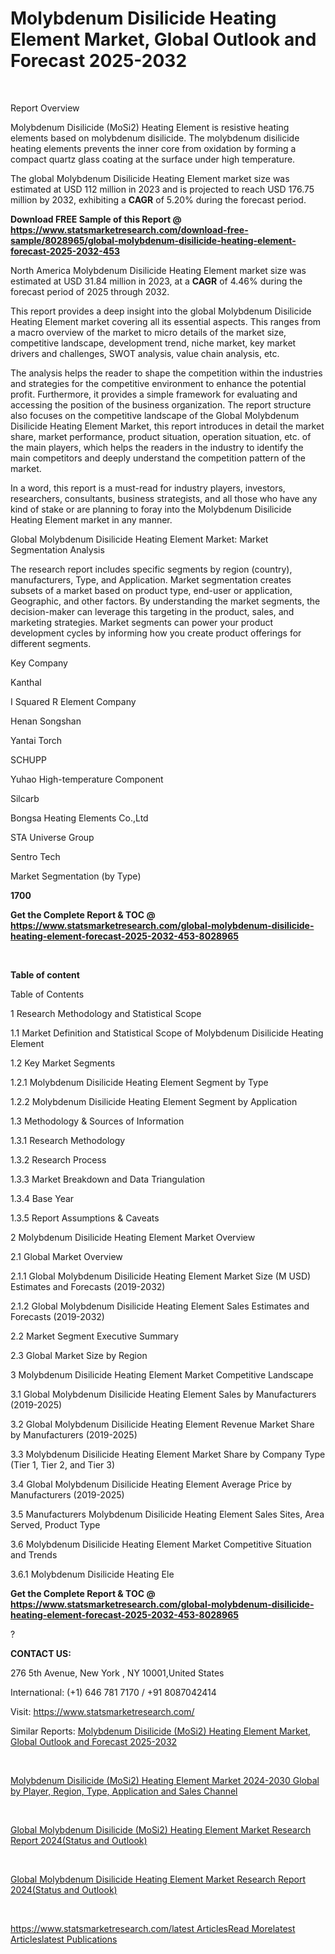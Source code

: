 <h1>Molybdenum Disilicide Heating Element Market, Global Outlook and Forecast 2025-2032</h1><br/><p>Report Overview</p>
 
 
 
 <p>Molybdenum Disilicide (MoSi2) Heating Element is resistive heating elements based on molybdenum disilicide. The molybdenum disilicide heating elements prevents the inner core from oxidation by forming a compact quartz glass coating at the surface under high temperature.</p>
 
 
 
 <p>The global Molybdenum Disilicide Heating Element market size was estimated at USD 112 million in 2023 and is projected to reach USD 176.75 million by 2032, exhibiting a <strong>CAGR</strong> of 5.20% during the forecast period.</p>
 
 
 
 <p><strong>Download FREE Sample of this Report @ <a href="https://www.statsmarketresearch.com/download-free-sample/8028965/global-molybdenum-disilicide-heating-element-forecast-2025-2032-453">https://www.statsmarketresearch.com/download-free-sample/8028965/global-molybdenum-disilicide-heating-element-forecast-2025-2032-453</a></strong></p>
 
 
 
 <p>North America Molybdenum Disilicide Heating Element market size was estimated at USD 31.84 million in 2023, at a <strong>CAGR</strong> of 4.46% during the forecast period of 2025 through 2032.</p>
 
 
 
 <p>This report provides a deep insight into the global Molybdenum Disilicide Heating Element market covering all its essential aspects. This ranges from a macro overview of the market to micro details of the market size, competitive landscape, development trend, niche market, key market drivers and challenges, SWOT analysis, value chain analysis, etc.</p>
 
 
 
 <p>The analysis helps the reader to shape the competition within the industries and strategies for the competitive environment to enhance the potential profit. Furthermore, it provides a simple framework for evaluating and accessing the position of the business organization. The report structure also focuses on the competitive landscape of the Global Molybdenum Disilicide Heating Element Market, this report introduces in detail the market share, market performance, product situation, operation situation, etc. of the main players, which helps the readers in the industry to identify the main competitors and deeply understand the competition pattern of the market.</p>
 
 
 
 <p>In a word, this report is a must-read for industry players, investors, researchers, consultants, business strategists, and all those who have any kind of stake or are planning to foray into the Molybdenum Disilicide Heating Element market in any manner.</p>
 
 
 
 <p>Global Molybdenum Disilicide Heating Element Market: Market Segmentation Analysis</p>
 
 
 
 <p>The research report includes specific segments by region (country), manufacturers, Type, and Application. Market segmentation creates subsets of a market based on product type, end-user or application, Geographic, and other factors. By understanding the market segments, the decision-maker can leverage this targeting in the product, sales, and marketing strategies. Market segments can power your product development cycles by informing how you create product offerings for different segments.</p>
 
 
 
 <p>Key Company</p>
 
 
 
 <p>Kanthal</p>
 
 
 
 <p>I Squared R Element Company</p>
 
 
 
 <p>Henan Songshan</p>
 
 
 
 <p>Yantai Torch</p>
 
 
 
 <p>SCHUPP</p>
 
 
 
 <p>Yuhao High-temperature Component</p>
 
 
 
 <p>Silcarb</p>
 
 
 
 <p>Bongsa Heating Elements Co.,Ltd</p>
 
 
 
 <p>STA Universe Group</p>
 
 
 
 <p>Sentro Tech</p>
 
 
 
 <p>Market Segmentation (by Type)</p>
 
 
 
 <p><strong>1700</strong></p>
 
 
 
 <div><b>Get the Complete Report & TOC @ <a href="https://www.statsmarketresearch.com/global-molybdenum-disilicide-heating-element-forecast-2025-2032-453-8028965">https://www.statsmarketresearch.com/global-molybdenum-disilicide-heating-element-forecast-2025-2032-453-8028965</a></b></div>
 
 
 
 <p><br />
 
 <b>Table of content</b></p>
 
 
 
 <p>Table of Contents<br />
 
 1 Research Methodology and Statistical Scope<br />
 
 1.1 Market Definition and Statistical Scope of Molybdenum Disilicide Heating Element<br />
 
 1.2 Key Market Segments<br />
 
 1.2.1 Molybdenum Disilicide Heating Element Segment by Type<br />
 
 1.2.2 Molybdenum Disilicide Heating Element Segment by Application<br />
 
 1.3 Methodology & Sources of Information<br />
 
 1.3.1 Research Methodology<br />
 
 1.3.2 Research Process<br />
 
 1.3.3 Market Breakdown and Data Triangulation<br />
 
 1.3.4 Base Year<br />
 
 1.3.5 Report Assumptions & Caveats<br />
 
 2 Molybdenum Disilicide Heating Element Market Overview<br />
 
 2.1 Global Market Overview<br />
 
 2.1.1 Global Molybdenum Disilicide Heating Element Market Size (M USD) Estimates and Forecasts (2019-2032)<br />
 
 2.1.2 Global Molybdenum Disilicide Heating Element Sales Estimates and Forecasts (2019-2032)<br />
 
 2.2 Market Segment Executive Summary<br />
 
 2.3 Global Market Size by Region<br />
 
 3 Molybdenum Disilicide Heating Element Market Competitive Landscape<br />
 
 3.1 Global Molybdenum Disilicide Heating Element Sales by Manufacturers (2019-2025)<br />
 
 3.2 Global Molybdenum Disilicide Heating Element Revenue Market Share by Manufacturers (2019-2025)<br />
 
 3.3 Molybdenum Disilicide Heating Element Market Share by Company Type (Tier 1, Tier 2, and Tier 3)<br />
 
 3.4 Global Molybdenum Disilicide Heating Element Average Price by Manufacturers (2019-2025)<br />
 
 3.5 Manufacturers Molybdenum Disilicide Heating Element Sales Sites, Area Served, Product Type<br />
 
 3.6 Molybdenum Disilicide Heating Element Market Competitive Situation and Trends<br />
 
 3.6.1 Molybdenum Disilicide Heating Ele</p>
 
 
 
 <div><b>Get the Complete Report & TOC @ <a href="https://www.statsmarketresearch.com/global-molybdenum-disilicide-heating-element-forecast-2025-2032-453-8028965">https://www.statsmarketresearch.com/global-molybdenum-disilicide-heating-element-forecast-2025-2032-453-8028965</a></b></div>
 
 
 
 <p>? </p>
 
 
 
 <p><b>CONTACT US:</b><br />
 
 276 5th Avenue, New York , NY 10001,United States<br />
 
 International: (+1) 646 781 7170 / +91 8087042414<br />
 
 Visit: <a href="https://www.statsmarketresearch.com/">https://www.statsmarketresearch.com/</a><br />
 
 Similar Reports: <a href="https://www.statsmarketresearch.com/global-molybdenum-disilicide-heating-element-forecast-2025-2032-453-8028965">Molybdenum Disilicide (MoSi2) Heating Element Market, Global Outlook and Forecast 2025-2032 </a><br />
 
 <br />
 
 <a href="https://www.statsmarketresearch.com/global-molybdenum-disilicide-heating-element-forecast-2025-2032-453-8028965">Molybdenum Disilicide (MoSi2) Heating Element Market 2024-2030 Global by Player, Region, Type, Application and Sales Channel</a><br />
 
 <br />
 
 <a href="https://www.statsmarketresearch.com/global-molybdenum-disilicide-heating-element-forecast-2025-2032-453-8028965">Global Molybdenum Disilicide (MoSi2) Heating Element Market Research Report 2024(Status and Outlook)</a><br />
 
 <br />
 
 <a href="https://www.statsmarketresearch.com/global-molybdenum-disilicide-heating-element-forecast-2025-2032-453-8028965">Global Molybdenum Disilicide Heating Element Market Research Report 2024(Status and Outlook)</a><br />
 
 <br />
 
 <a href="https://gyeongbokgung.com">https://www.statsmarketresearch.com/</a><a href="https://hallyeomaritime.com">latest Articles</a><a href="https://jingwansa.com">Read More</a><a href="https://nguoiviet.jp/">latest Articles</a><a href="https://www.intelmarketresearch.com/">latest Publications</a></p>